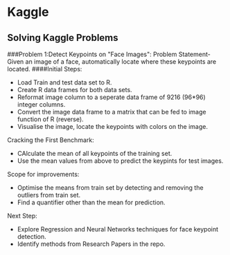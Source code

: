 # Kaggle
Solving Kaggle Problems
-------------------------------------------

###Problem 1:Detect Keypoints on "Face Images":
Problem Statement- 
Given an image of a face, automatically locate where these keypoints are located.
####Initial Steps:
* Load Train and test data set to R.
* Create R data frames for both data sets.
* Reformat image column to a seperate data frame of 9216 (96*96) integer columns.
* Convert the image data frame to a matrix that can be fed to image function of R (reverse).
* Visualise the image, locate the keypoints with colors on the image.

Cracking the First Benchmark:
* CAlculate the mean of all keypoints of the training set.
* Use the mean values from above to predict the keypints for test images.

Scope for improvements:
* Optimise the means from train set by detecting and removing the outliers from train set.
* Find a quantifier other than the mean for prediction.

Next Step:
* Explore Regression and Neural Networks techniques for face keypoint detection.
* Identify methods from Research Papers in the repo.








